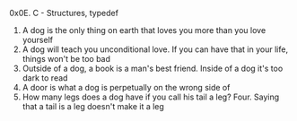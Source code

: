 0x0E. C - Structures, typedef
1. A dog is the only thing on earth that loves you more than you love yourself
2. A dog will teach you unconditional love. If you can have that in your life, things won't be too bad
3. Outside of a dog, a book is a man's best friend. Inside of a dog it's too dark to read
4. A door is what a dog is perpetually on the wrong side of
5. How many legs does a dog have if you call his tail a leg? Four. Saying that a tail is a leg doesn't make it a leg

